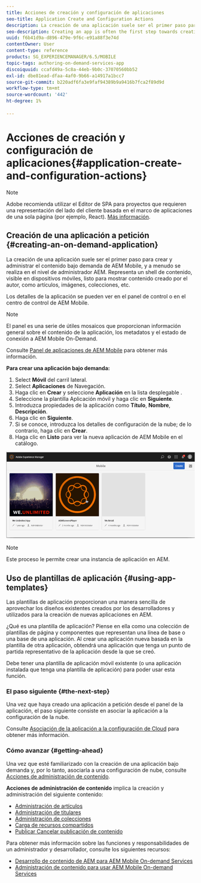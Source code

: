 ```yaml
---
title: Acciones de creación y configuración de aplicaciones
seo-title: Application Create and Configuration Actions
description: La creación de una aplicación suele ser el primer paso para crear y administrar el contenido bajo demanda de AEM Mobile. Siga esta página para obtener más información.
seo-description: Creating an app is often the first step towards creating and managing AEM Mobile On-Demand content. Follow this page to learn more.
uuid: f6b41d9a-d896-479e-9f6c-e91a88f3e74d
contentOwner: User
content-type: reference
products: SG_EXPERIENCEMANAGER/6.5/MOBILE
topic-tags: authoring-on-demand-services-app
discoiquuid: ccafd49a-5c8a-44eb-9b0c-37070560bb52
exl-id: dbe81ead-dfaa-4af0-9b66-a14917a1bcc7
source-git-commit: b220adf6fa3e9faf94389b9a9416b7fca2f89d9d
workflow-type: tm+mt
source-wordcount: '442'
ht-degree: 1%

---
```


# Acciones de creación y configuración de aplicaciones{#application-create-and-configuration-actions}

>[!NOTE]
>
>Adobe recomienda utilizar el Editor de SPA para proyectos que requieren una representación del lado del cliente basada en el marco de aplicaciones de una sola página (por ejemplo, React). [Más información](/help/sites-developing/spa-overview.md).

## Creación de una aplicación a petición {#creating-an-on-demand-application}

La creación de una aplicación suele ser el primer paso para crear y administrar el contenido bajo demanda de AEM Mobile, y a menudo se realiza en el nivel de administrador AEM. Representa un shell de contenido, visible en dispositivos móviles, listo para mostrar contenido creado por el autor, como artículos, imágenes, colecciones, etc.

Los detalles de la aplicación se pueden ver en el panel de control o en el centro de control de AEM Mobile.

>[!NOTE]
>
>El panel es una serie de útiles mosaicos que proporcionan información general sobre el contenido de la aplicación, los metadatos y el estado de conexión a AEM Mobile On-Demand.
>
>Consulte [Panel de aplicaciones de AEM Mobile](/help/mobile/mobile-apps-ondemand-application-dashboard.md) para obtener más información.

**Para crear una aplicación bajo demanda:**

1. Select **Móvil** del carril lateral.
1. Select **Aplicaciones** de Navegación.
1. Haga clic en **Crear** y seleccione **Aplicación** en la lista desplegable .
1. Seleccione la plantilla Aplicación móvil y haga clic en **Siguiente**.
1. Introduzca propiedades de la aplicación como **Título**, **Nombre**, **Descripción**.
1. Haga clic en **Siguiente**.
1. Si se conoce, introduzca los detalles de configuración de la nube; de lo contrario, haga clic en **Crear**.
1. Haga clic en **Listo** para ver la nueva aplicación de AEM Mobile en el catálogo.

![imagen_1](assets/chlimage_1.gif)

>[!NOTE]
>
>Este proceso le permite crear una instancia de aplicación en AEM.

## Uso de plantillas de aplicación {#using-app-templates}

Las plantillas de aplicación proporcionan una manera sencilla de aprovechar los diseños existentes creados por los desarrolladores y utilizados para la creación de nuevas aplicaciones en AEM.

¿Qué es una plantilla de aplicación? Piense en ella como una colección de plantillas de página y componentes que representan una línea de base o una base de una aplicación.
Al crear una aplicación nueva basada en la plantilla de otra aplicación, obtendrá una aplicación que tenga un punto de partida representativo de la aplicación desde la que se creó.

Debe tener una plantilla de aplicación móvil existente (o una aplicación instalada que tenga una plantilla de aplicación) para poder usar esta función.

### El paso siguiente {#the-next-step}

Una vez que haya creado una aplicación a petición desde el panel de la aplicación, el paso siguiente consiste en asociar la aplicación a la configuración de la nube.

Consulte [Asociación de la aplicación a la configuración de Cloud](/help/mobile/mobile-on-demand-associating-an-on-demand-app-to-cloud-configuration.md) para obtener más información.

### Cómo avanzar {#getting-ahead}

Una vez que esté familiarizado con la creación de una aplicación bajo demanda y, por lo tanto, asociarla a una configuración de nube, consulte [Acciones de administración de contenido](/help/mobile/mobile-apps-ondemand-manage-content-ondemand.md).

**Acciones de administración de contenido** implica la creación y administración del siguiente contenido:

* [Administración de artículos](/help/mobile/mobile-on-demand-managing-articles.md)
* [Administración de titulares](/help/mobile/mobile-on-demand-managing-banners.md)
* [Administración de colecciones](/help/mobile/mobile-on-demand-managing-collections.md)
* [Carga de recursos compartidos](/help/mobile/mobile-on-demand-shared-resources.md)
* [Publicar Cancelar publicación de contenido](/help/mobile/mobile-on-demand-publishing-unpublishing.md)

Para obtener más información sobre las funciones y responsabilidades de un administrador y desarrollador, consulte los siguientes recursos:

* [Desarrollo de contenido de AEM para AEM Mobile On-demand Services](/help/mobile/aem-mobile-on-demand.md)
* [Administración de contenido para usar AEM Mobile On-demand Services](/help/mobile/aem-mobile.md)
